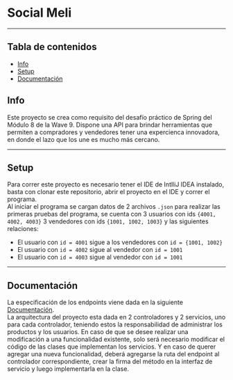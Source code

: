 # Social Meli  
***
## Tabla de contenidos  

* [Info](#general-info)
* [Setup](#setup)
* [Documentación](#docs)

## Info 
Este proyecto se crea como requisito del desafío práctico de Spring del Módulo 8 de la Wave 9.
Dispone una API para brindar herramientas que permiten a compradores y vendedores 
tener una expercienca innovadora, en donde el lazo que los une es mucho más cercano.

***

## Setup 
Para correr este proyecto es necesario tener el IDE de IntlliJ IDEA instalado, basta con 
clonar este repositorio, abrir el proyecto en el IDE y correr el programa.  
Al iniciar el programa se cargan datos de 2 archivos `.json` para realizar las primeras pruebas 
del programa, se cuenta con 3 usuarios con ids `{4001, 4002, 4003}` 3 vendedores 
con ids `{1001, 1002, 1003}` y las siguientes relaciones:  
* El usuario con `id = 4001` sigue a los vendedores con `id = {1001, 1002}`
* El usuario con `id = 4002` sigue al vendedor con `id = 1001`
* El usuario con `id = 4003` sigue al vendedor con `id = 1001`

***

## Documentación
La especificación de los endpoints viene dada en la siguiente [Documentación](https://drive.google.com/uc?export=download&id=1iPdb8VVgxi4SZtWNqwHo_lo-quODgi3i).  
La arquitectura del proyecto esta dada en 2 controladores y 2 servicios, uno para cada controlador,
teniendo estos la responsabilidad de administrar los productos y los usuarios. En caso de que se desee
realizar una modificación a una funcionalidad existente, solo será necesario modificar el código de las
clases que implementan los servicios. Y en caso de querer agregar una nueva funcionalidad,
deberá agregarse la ruta del endpoint al controlador correspondiente, crear la firma del método en
la interfaz de servicio y luego implementarla en la clase.

